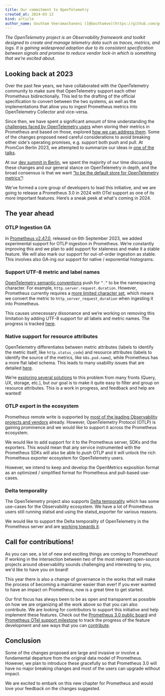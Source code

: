 ```yaml
---
title: Our commitment to OpenTelemetry
created_at: 2024-03-13
kind: article
author_name: Goutham Veeramachaneni ([@Gouthamve](https://github.com/gouthamve)) and Carrie Edwards ([@carrieedwards](https://github.com/carrieedwards))
---
```


*The OpenTelemetry project is an Observability framework and toolkit designed to create and manage telemetry data such as traces, metrics, and logs. It is
gaining widespread adoption due to its consistent specification between signals and promise to reduce vendor lock-in which is something that we’re excited about.*

## Looking back at 2023

Over the past few years, we have collaborated with the OpenTelemetry community to make sure that OpenTelemetry support each other Prometheus bidirectionally. This led to
the drafting of the official specification to convert between the two systems, as well as the implementations that allow you to ingest Prometheus metrics into
OpenTelemetry Collector and vice-versa.

Since then, we have spent a significant amount of time understanding the [challenges faced by OpenTelemetry users](https://docs.google.com/document/d/1epvoO_R7JhmHYsII-GJ6Yw99Ky91dKOqOtZGqX7Bk0g/edit?usp=sharing) when 
storing their metrics in Prometheus and based on those, explored [how we can address them](https://docs.google.com/document/d/1NGdKqcmDExynRXgC_u1CDtotz9IUdMrq2yyIq95hl70/edit?usp=sharing). Some of the changes proposed
need careful considerations to avoid breaking either side's operating promises, e.g. support both push and pull. At PromCon Berlin 2023, we attempted to summarize our ideas in [one of the talks](https://www.youtube.com/watch?v=mcabOH70FqU).

At our [dev summit in Berlin](https://docs.google.com/document/d/11LC3wJcVk00l8w5P3oLQ-m3Y37iom6INAMEu2ZAGIIE/edit#bookmark=id.9kp854ea3sv4), we spent the majority of our time discussing these changes and our general stance on OpenTelemetry in depth, and the broad consensus
is that we want [“to be the default store for OpenTelemetry metrics”](https://docs.google.com/document/d/11LC3wJcVk00l8w5P3oLQ-m3Y37iom6INAMEu2ZAGIIE/edit#bookmark=id.196i9ij1u7fs)!

We’ve formed a core group of developers to lead this initiative, and we are going to release a Prometheus 3.0 in 2024 with OTel support as one of its more important 
features. Here’s a sneak peek at what's coming in 2024.

## The year ahead

### OTLP Ingestion GA

In [Prometheus v2.47.0](https://github.com/prometheus/prometheus/releases/tag/v2.47.0), released on 6th September 2023, we added experimental support for OTLP ingestion in Prometheus. We’re constantly improving this and we plan to add support for staleness and make it a stable feature. We will also mark our support for out-of-order ingestion as stable. This involves also GA-ing our support for native / exponential histograms.

### Support UTF-8 metric and label names

[OpenTelemetry semantic conventions](https://github.com/open-telemetry/semantic-conventions/blob/main/docs/http/http-metrics.md) push for `“.”` to be the namespacing character. For example, `http.server.request.duration`. However, Prometheus currently requires a [more limited character set](https://prometheus.io/docs/instrumenting/writing_exporters/#naming), which means we convert the metric to `http_server_request_duration` when ingesting it into Prometheus.

This causes unnecessary dissonance and we’re working on removing this limitation by adding UTF-8 support for all labels and metric names. The progress is tracked [here](https://github.com/prometheus/prometheus/issues/13095).

### Native support for resource attributes

OpenTelemetry differentiates between metric attributes (labels to identify the metric itself, like `http.status_code`) and resource attributes (labels to identify the source of the metrics, like `k8s.pod.name`), while Prometheus has a more flat label schema. This leads to many usability issues that are detailed [here](https://docs.google.com/document/d/1gG-eTQ4SxmfbGwkrblnUk97fWQA93umvXHEzQn2Nv7E/edit?usp=sharing).

We’re [exploring several solutions](https://docs.google.com/document/d/1FgHxOzCQ1Rom-PjHXsgujK8x5Xx3GTiwyG__U3Gd9Tw/edit) to this problem from many fronts (Query, UX, storage, etc.), but our goal is to make it quite easy to filter and group on resource attributes. This is a work in progress, and feedback and help are wanted!

### OTLP export in the ecosystem

Prometheus remote write is supported by [most of the leading Observability projects and vendors](https://prometheus.io/docs/operating/integrations/#remote-endpoints-and-storage) already. However, OpenTelemetry Protocol (OTLP) is gaining prominence and we would like to support it across the Prometheus ecosystem.

We would like to add support for it to the Prometheus server, SDKs and the exporters. This would mean that any service instrumented with the Prometheus SDKs will also be able to _push_ OTLP and it will unlock the rich Prometheus exporter ecosystem for OpenTelemetry users.

However, we intend to keep and develop the OpenMetrics exposition format as an optimized / simplified format for Prometheus and pull-based use-cases.

### Delta temporality

The OpenTelemetry project also supports [Delta temporality](https://grafana.com/blog/2023/09/26/opentelemetry-metrics-a-guide-to-delta-vs.-cumulative-temporality-trade-offs/) which has some use-cases for the Observability ecosystem. We have a lot of Prometheus users still running statsd and using the statsd_exporter for various reasons.

We would like to support the Delta temporality of OpenTelemetry in the Prometheus server and are [working towards it](https://github.com/open-telemetry/opentelemetry-collector-contrib/issues/30479).

## Call for contributions!

As you can see, a lot of new and exciting things are coming to Prometheus! If working in the intersection between two of the most relevant open-source projects around observability sounds challenging and interesting to you, we'd like to have you on board!

This year there is also a change of governance in the works that will make the process of becoming a maintainer easier than ever! If you ever wanted to have an impact on Prometheus, now is a great time to get started.

Our first focus has always been to be as open and transparent as possible on how we are organizing all the work above so that you can also contribute. We are looking for contributors to support this initiative and help implement these features. Check out the [Prometheus 3.0 public board](https://github.com/orgs/prometheus/projects/9) and [Prometheus OTel support milestone](https://github.com/prometheus/prometheus/issues?q=is%3Aopen+is%3Aissue+milestone%3A%22OTEL+Support%22) to track the progress of the feature development and see ways that you can [contribute](https://github.com/prometheus/prometheus/blob/main/CONTRIBUTING.md).

## Conclusion

Some of the changes proposed are large and invasive or involve a fundamental departure from the original data model of Prometheus. However, we plan to introduce these gracefully so that Prometheus 3.0 will have no major breaking changes and most of the users can upgrade without impact.

We are excited to embark on this new chapter for Prometheus and would love your feedback on the changes suggested.
